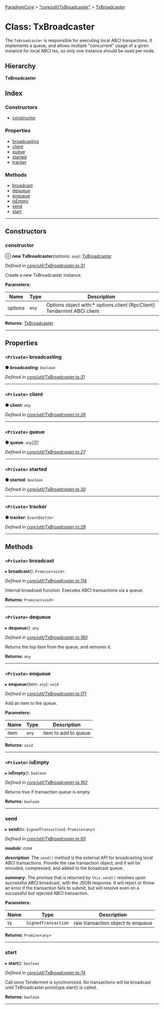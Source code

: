 [ParadigmCore](../README.md) > ["core/util/TxBroadcaster"](../modules/_core_util_txbroadcaster_.md) > [TxBroadcaster](../classes/_core_util_txbroadcaster_.txbroadcaster.md)

# Class: TxBroadcaster

The `TxBroadcaster` is responsible for executing local ABCI transactions. It implements a queue, and allows multiple "concurrent" usage of a given instance for local ABCI txs, so only one instance should be used per node.

## Hierarchy

**TxBroadcaster**

## Index

### Constructors

* [constructor](_core_util_txbroadcaster_.txbroadcaster.md#constructor)

### Properties

* [broadcasting](_core_util_txbroadcaster_.txbroadcaster.md#broadcasting)
* [client](_core_util_txbroadcaster_.txbroadcaster.md#client)
* [queue](_core_util_txbroadcaster_.txbroadcaster.md#queue)
* [started](_core_util_txbroadcaster_.txbroadcaster.md#started)
* [tracker](_core_util_txbroadcaster_.txbroadcaster.md#tracker)

### Methods

* [broadcast](_core_util_txbroadcaster_.txbroadcaster.md#broadcast)
* [dequeue](_core_util_txbroadcaster_.txbroadcaster.md#dequeue)
* [enqueue](_core_util_txbroadcaster_.txbroadcaster.md#enqueue)
* [isEmpty](_core_util_txbroadcaster_.txbroadcaster.md#isempty)
* [send](_core_util_txbroadcaster_.txbroadcaster.md#send)
* [start](_core_util_txbroadcaster_.txbroadcaster.md#start)

---

## Constructors

<a id="constructor"></a>

###  constructor

⊕ **new TxBroadcaster**(options: *`any`*): [TxBroadcaster](_core_util_txbroadcaster_.txbroadcaster.md)

*Defined in [core/util/TxBroadcaster.ts:31](https://github.com/paradigmfoundation/paradigmcore/blob/14aa45f/src/core/util/TxBroadcaster.ts#L31)*

Create a new TxBroadcaster instance.

**Parameters:**

| Name | Type | Description |
| ------ | ------ | ------ |
| options | `any` |  Options object with:*   options.client {RpcClient} Tendermint ABCI client |

**Returns:** [TxBroadcaster](_core_util_txbroadcaster_.txbroadcaster.md)

___

## Properties

<a id="broadcasting"></a>

### `<Private>` broadcasting

**● broadcasting**: *`boolean`*

*Defined in [core/util/TxBroadcaster.ts:31](https://github.com/paradigmfoundation/paradigmcore/blob/14aa45f/src/core/util/TxBroadcaster.ts#L31)*

___
<a id="client"></a>

### `<Private>` client

**● client**: *`any`*

*Defined in [core/util/TxBroadcaster.ts:26](https://github.com/paradigmfoundation/paradigmcore/blob/14aa45f/src/core/util/TxBroadcaster.ts#L26)*

___
<a id="queue"></a>

### `<Private>` queue

**● queue**: *`any`[][]*

*Defined in [core/util/TxBroadcaster.ts:27](https://github.com/paradigmfoundation/paradigmcore/blob/14aa45f/src/core/util/TxBroadcaster.ts#L27)*

___
<a id="started"></a>

### `<Private>` started

**● started**: *`boolean`*

*Defined in [core/util/TxBroadcaster.ts:30](https://github.com/paradigmfoundation/paradigmcore/blob/14aa45f/src/core/util/TxBroadcaster.ts#L30)*

___
<a id="tracker"></a>

### `<Private>` tracker

**● tracker**: *`EventEmitter`*

*Defined in [core/util/TxBroadcaster.ts:28](https://github.com/paradigmfoundation/paradigmcore/blob/14aa45f/src/core/util/TxBroadcaster.ts#L28)*

___

## Methods

<a id="broadcast"></a>

### `<Private>` broadcast

▸ **broadcast**(): `Promise`<`void`>

*Defined in [core/util/TxBroadcaster.ts:114](https://github.com/paradigmfoundation/paradigmcore/blob/14aa45f/src/core/util/TxBroadcaster.ts#L114)*

Internal broadcast function. Executes ABCI transactions via a queue.

**Returns:** `Promise`<`void`>

___
<a id="dequeue"></a>

### `<Private>` dequeue

▸ **dequeue**(): `any`

*Defined in [core/util/TxBroadcaster.ts:180](https://github.com/paradigmfoundation/paradigmcore/blob/14aa45f/src/core/util/TxBroadcaster.ts#L180)*

Returns the top item from the queue, and removes it.

**Returns:** `any`

___
<a id="enqueue"></a>

### `<Private>` enqueue

▸ **enqueue**(item: *`any`*): `void`

*Defined in [core/util/TxBroadcaster.ts:171](https://github.com/paradigmfoundation/paradigmcore/blob/14aa45f/src/core/util/TxBroadcaster.ts#L171)*

Add an item to the queue.

**Parameters:**

| Name | Type | Description |
| ------ | ------ | ------ |
| item | `any` |  item to add to queue |

**Returns:** `void`

___
<a id="isempty"></a>

### `<Private>` isEmpty

▸ **isEmpty**(): `boolean`

*Defined in [core/util/TxBroadcaster.ts:162](https://github.com/paradigmfoundation/paradigmcore/blob/14aa45f/src/core/util/TxBroadcaster.ts#L162)*

Returns true if transaction queue is empty

**Returns:** `boolean`

___
<a id="send"></a>

###  send

▸ **send**(tx: *`SignedTransaction`*): `Promise`<`any`>

*Defined in [core/util/TxBroadcaster.ts:93](https://github.com/paradigmfoundation/paradigmcore/blob/14aa45f/src/core/util/TxBroadcaster.ts#L93)*

*__module__*: core

*__description__*: The `send()` method is the external API for broadcasting local ABCI transactions. Provide the raw transaction object, and it will be encoded, compressed, and added to the broadcast queue.

*__summary__*: The promise that is returned by `this.send()` resolves upon successful ABCI broadcast, with the JSON response. It will reject or throw an error if the transaction fails to submit, but will resolve even on a successful but rejected ABCI transaction.

**Parameters:**

| Name | Type | Description |
| ------ | ------ | ------ |
| tx | `SignedTransaction` |  raw transaction object to enqueue |

**Returns:** `Promise`<`any`>

___
<a id="start"></a>

###  start

▸ **start**(): `boolean`

*Defined in [core/util/TxBroadcaster.ts:74](https://github.com/paradigmfoundation/paradigmcore/blob/14aa45f/src/core/util/TxBroadcaster.ts#L74)*

Call once Tendermint is synchronized. No transactions will be broadcast until TxBroadcaster.prototype.start() is called.

**Returns:** `boolean`

___

